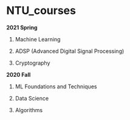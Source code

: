 # NTU_courses

**2021 Spring**

1. Machine Learning

2. ADSP (Advanced Digital Signal Processing)

3. Cryptography

**2020 Fall**

1. ML Foundations and Techniques

2. Data Science

3. Algorithms
